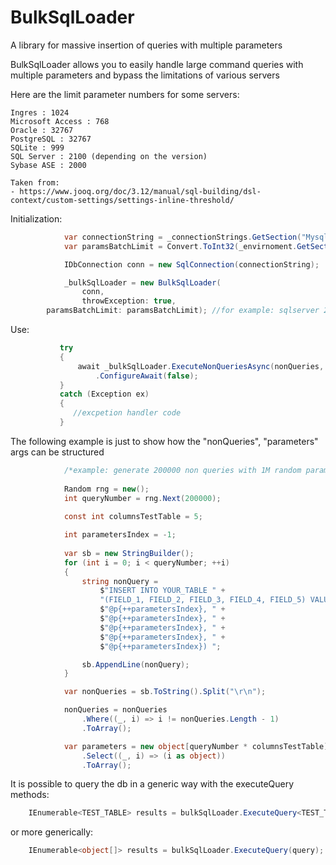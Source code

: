 # BulkSqlLoader
A library for massive insertion of queries with multiple parameters

BulkSqlLoader allows you to easily handle large command queries with multiple parameters and bypass the limitations of various servers

Here are the limit parameter numbers for some servers:

	Ingres : 1024
	Microsoft Access : 768
	Oracle : 32767
	PostgreSQL : 32767
	SQLite : 999
	SQL Server : 2100 (depending on the version)
	Sybase ASE : 2000

	Taken from:
    - https://www.jooq.org/doc/3.12/manual/sql-building/dsl-context/custom-settings/settings-inline-threshold/


Initialization:

```csharp
            var connectionString = _connectionStrings.GetSection("Mysql:connectionString").Value;
            var paramsBatchLimit = Convert.ToInt32(_envirnoment.GetSection("paramsBatchLimit").Value);

            IDbConnection conn = new SqlConnection(connectionString);

            _bulkSqlLoader = new BulkSqlLoader(
                conn,
                throwException: true, 
		paramsBatchLimit: paramsBatchLimit); //for example: sqlserver 2017 express has 2100
```
Use:
 ```csharp   
            try
            {
                await _bulkSqlLoader.ExecuteNonQueriesAsync(nonQueries, parameters)
                    .ConfigureAwait(false);
            }
            catch (Exception ex)
            {
               //excpetion handler code
            }
 ```                 
The following example is just to show how the "nonQueries", "parameters" args can be structured
```csharp            
            /*example: generate 200000 non queries with 1M random parameters*/
            
            Random rng = new();
            int queryNumber = rng.Next(200000);
            
            const int columnsTestTable = 5;

            int parametersIndex = -1;
            
            var sb = new StringBuilder();
            for (int i = 0; i < queryNumber; ++i)
            {
                string nonQuery =
                    $"INSERT INTO YOUR_TABLE " +
                    "(FIELD_1, FIELD_2, FIELD_3, FIELD_4, FIELD_5) VALUES (" +
                    $"@p{++parametersIndex}, " +
                    $"@p{++parametersIndex}, " +
                    $"@p{++parametersIndex}, " +
                    $"@p{++parametersIndex}, " +
                    $"@p{++parametersIndex}) ";

                sb.AppendLine(nonQuery);
            }

            var nonQueries = sb.ToString().Split("\r\n");

            nonQueries = nonQueries
                .Where((_, i) => i != nonQueries.Length - 1)
                .ToArray();

            var parameters = new object[queryNumber * columnsTestTable]
                .Select((_, i) => (i as object))
                .ToArray();
```
It is possible to query the db in a generic way with the executeQuery methods:
```csharp
	IEnumerable<TEST_TABLE> results = bulkSqlLoader.ExecuteQuery<TEST_TABLE>(query);
```	
or more generically:
```csharp
	IEnumerable<object[]> results = bulkSqlLoader.ExecuteQuery(query);
```